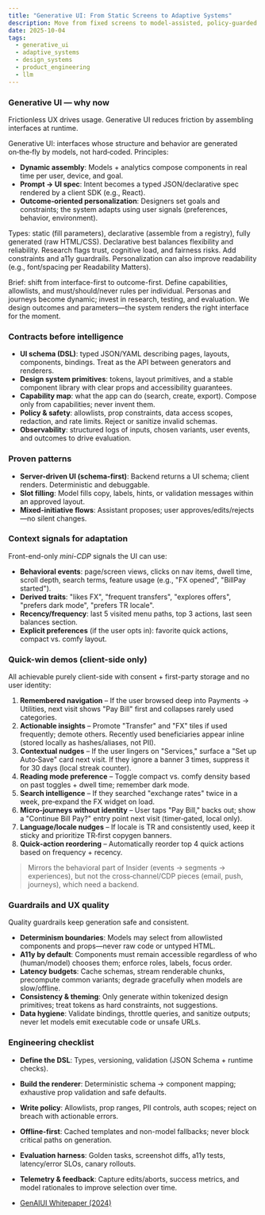 ```yaml
---
title: "Generative UI: From Static Screens to Adaptive Systems"
description: Move from fixed screens to model-assisted, policy-guarded interfaces that adapt at runtime using contracts, design tokens, and systematic evaluation.
date: 2025-10-04
tags:
  - generative_ui
  - adaptive_systems
  - design_systems
  - product_engineering
  - llm
---
```


### Generative UI — why now

Frictionless UX drives usage. Generative UI reduces friction by assembling interfaces at runtime.

Generative UI: interfaces whose structure and behavior are generated on‑the‑fly by models, not hard‑coded. Principles:

- **Dynamic assembly**: Models + analytics compose components in real time per user, device, and goal.
- **Prompt → UI spec**: Intent becomes a typed JSON/declarative spec rendered by a client SDK (e.g., React).
- **Outcome‑oriented personalization**: Designers set goals and constraints; the system adapts using user signals (preferences, behavior, environment).

Types: static (fill parameters), declarative (assemble from a registry), fully generated (raw HTML/CSS). Declarative best balances flexibility and reliability.
Research flags trust, cognitive load, and fairness risks. Add constraints and a11y guardrails. Personalization can also improve readability (e.g., font/spacing per Readability Matters).

Brief: shift from interface-first to outcome-first. Define capabilities, allowlists, and must/should/never rules per individual. Personas and journeys become dynamic; invest in research, testing, and evaluation. We design outcomes and parameters—the system renders the right interface for the moment.
 
 ### Contracts before intelligence
 - **UI schema (DSL)**: typed JSON/YAML describing pages, layouts, components, bindings. Treat as the API between generators and renderers.
 - **Design system primitives**: tokens, layout primitives, and a stable component library with clear props and accessibility guarantees.
 - **Capability map**: what the app can do (search, create, export). Compose only from capabilities; never invent them.
 - **Policy & safety**: allowlists, prop constraints, data access scopes, redaction, and rate limits. Reject or sanitize invalid schemas.
 - **Observability**: structured logs of inputs, chosen variants, user events, and outcomes to drive evaluation.

### Proven patterns
 - **Server-driven UI (schema-first)**: Backend returns a UI schema; client renders. Deterministic and debuggable.
 - **Slot filling**: Model fills copy, labels, hints, or validation messages within an approved layout.
 - **Mixed-initiative flows**: Assistant proposes; user approves/edits/rejects—no silent changes.

### Context signals for adaptation
Front-end-only _mini-CDP_ signals the UI can use:

- **Behavioral events**: page/screen views, clicks on nav items, dwell time, scroll depth, search terms, feature usage (e.g., "FX opened", "BillPay started").
- **Derived traits**: "likes FX", "frequent transfers", "explores offers", "prefers dark mode", "prefers TR locale".
- **Recency/frequency**: last 5 visited menu paths, top 3 actions, last seen balances section.
- **Explicit preferences** (if the user opts in): favorite quick actions, compact vs. comfy layout.

### Quick-win demos (client-side only)
All achievable purely client-side with consent + first-party storage and no user identity:

1. **Remembered navigation** – If the user browsed deep into Payments → Utilities, next visit shows "Pay Bill" first and collapses rarely used categories.
2. **Actionable insights** – Promote "Transfer" and "FX" tiles if used frequently; demote others. Recently used beneficiaries appear inline (stored locally as hashes/aliases, not PII).
3. **Contextual nudges** – If the user lingers on "Services," surface a "Set up Auto‑Save" card next visit. If they ignore a banner 3 times, suppress it for 30 days (local streak counter).
4. **Reading mode preference** – Toggle compact vs. comfy density based on past toggles + dwell time; remember dark mode.
5. **Search intelligence** – If they searched "exchange rates" twice in a week, pre‑expand the FX widget on load.
6. **Micro‑journeys without identity** – User taps "Pay Bill," backs out; show a "Continue Bill Pay?" entry point next visit (timer‑gated, local only).
7. **Language/locale nudges** – If locale is TR and consistently used, keep it sticky and prioritize TR‑first copygen banners.
8. **Quick‑action reordering** – Automatically reorder top 4 quick actions based on frequency + recency.

> Mirrors the behavioral part of Insider (events → segments → experiences), but not the cross‑channel/CDP pieces (email, push, journeys), which need a backend.

### Guardrails and UX quality
Quality guardrails keep generation safe and consistent.
- **Determinism boundaries**: Models may select from allowlisted components and props—never raw code or untyped HTML.
- **A11y by default**: Components must remain accessible regardless of who (human/model) chooses them; enforce roles, labels, focus order.
- **Latency budgets**: Cache schemas, stream renderable chunks, precompute common variants; degrade gracefully when models are slow/offline.
- **Consistency & theming**: Only generate within tokenized design primitives; treat tokens as hard constraints, not suggestions.
- **Data hygiene**: Validate bindings, throttle queries, and sanitize outputs; never let models emit executable code or unsafe URLs.

### Engineering checklist
 - **Define the DSL**: Types, versioning, validation (JSON Schema + runtime checks).
 - **Build the renderer**: Deterministic schema → component mapping; exhaustive prop validation and safe defaults.
 - **Write policy**: Allowlists, prop ranges, PII controls, auth scopes; reject on breach with actionable errors.
 - **Offline-first**: Cached templates and non-model fallbacks; never block critical paths on generation.
 - **Evaluation harness**: Golden tasks, screenshot diffs, a11y tests, latency/error SLOs, canary rollouts.
 - **Telemetry & feedback**: Capture edits/aborts, success metrics, and model rationales to improve selection over time.

- [GenAIUI Whitepaper (2024)](https://6082761.fs1.hubspotusercontent-na1.net/hubfs/6082761/2024%20Whitepaper/GenAIUI%20Whitepaper%202024.pdf)
